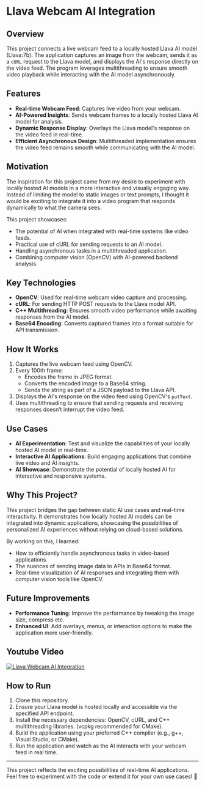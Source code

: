# Llava Webcam AI Integration

## Overview
This project connects a live webcam feed to a locally hosted Llava AI model (Llava:7b). The application captures an image from the webcam, sends it as a `cURL` request to the Llava model, and displays the AI's response directly on the video feed. The program leverages multithreading to ensure smooth video playback while interacting with the AI model asynchronously.

## Features
- **Real-time Webcam Feed**: Captures live video from your webcam.
- **AI-Powered Insights**: Sends webcam frames to a locally hosted Llava AI model for analysis.
- **Dynamic Response Display**: Overlays the Llava model's response on the video feed in real-time.
- **Efficient Asynchronous Design**: Multithreaded implementation ensures the video feed remains smooth while communicating with the AI model.

## Motivation
The inspiration for this project came from my desire to experiment with locally hosted AI models in a more interactive and visually engaging way. Instead of limiting the model to static images or text prompts, I thought it would be exciting to integrate it into a video program that responds dynamically to what the camera sees.

This project showcases:
- The potential of AI when integrated with real-time systems like video feeds.
- Practical use of cURL for sending requests to an AI model.
- Handling asynchronous tasks in a multithreaded application.
- Combining computer vision (OpenCV) with AI-powered backend analysis.

## Key Technologies
- **OpenCV**: Used for real-time webcam video capture and processing.
- **cURL**: For sending HTTP POST requests to the Llava model API.
- **C++ Multithreading**: Ensures smooth video performance while awaiting responses from the AI model.
- **Base64 Encoding**: Converts captured frames into a format suitable for API transmission.

## How It Works
1. Captures the live webcam feed using OpenCV.
2. Every 100th frame:
   - Encodes the frame in JPEG format.
   - Converts the encoded image to a Base64 string.
   - Sends the string as part of a JSON payload to the Llava API.
3. Displays the AI's response on the video feed using OpenCV's `putText`.
4. Uses multithreading to ensure that sending requests and receiving responses doesn’t interrupt the video feed.

## Use Cases
- **AI Experimentation**: Test and visualize the capabilities of your locally hosted AI model in real-time.
- **Interactive AI Applications**: Build engaging applications that combine live video and AI insights.
- **AI Showcase**: Demonstrate the potential of locally hosted AI for interactive and responsive systems.

## Why This Project?
This project bridges the gap between static AI use cases and real-time interactivity. It demonstrates how locally hosted AI models can be integrated into dynamic applications, showcasing the possibilities of personalized AI experiences without relying on cloud-based solutions.

By working on this, I learned:
- How to efficiently handle asynchronous tasks in video-based applications.
- The nuances of sending image data to APIs in Base64 format.
- Real-time visualization of AI responses and integrating them with computer vision tools like OpenCV.

## Future Improvements
- **Performance Tuning**: Improve the performance by tweaking the image size, compress etc. 
- **Enhanced UI**: Add overlays, menus, or interaction options to make the application more user-friendly.

## Youtube Video
[![Llava Webcam AI Integration](https://alexanderhelsing.com/assets/me.webp)](https://www.youtube.com/watch?v=IamS8hGH2mE)

## How to Run
1. Clone this repository.
2. Ensure your Llava model is hosted locally and accessible via the specified API endpoint.
3. Install the necessary dependencies: OpenCV, cURL, and C++ multithreading libraries. (vcpkg recommended for CMake).
4. Build the application using your preferred C++ compiler (e.g., g++, Visual Studio, or CMake).
5. Run the application and watch as the AI interacts with your webcam feed in real time.

---

This project reflects the exciting possibilities of real-time AI applications. Feel free to experiment with the code or extend it for your own use cases! 🚀
